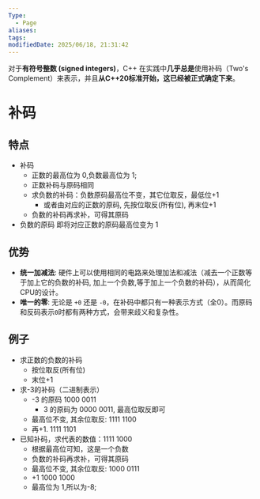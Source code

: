 ```yaml
---
Type:
  - Page
aliases: 
tags: 
modifiedDate: 2025/06/18, 21:31:42
---
```

对于**有符号整数 (signed integers)**，C++ 在实践中**几乎总是**使用补码（Two's Complement）来表示，并且**从C++20标准开始，这已经被正式确定下来**。

# 补码

## 特点

- 补码
    - 正数的最高位为 0,负数最高位为 1;
    - 正数补码与原码相同
    - 求负数的补码：负数原码最高位不变，其它位取反，最低位+1
        - 或者由对应的正数的原码, 先按位取反(所有位), 再末位+1
    - 负数的补码再求补，可得其原码
- 负数的原码 即将对应正数的原码最高位变为 1

## 优势

- **统一加减法**: 硬件上可以使用相同的电路来处理加法和减法（减去一个正数等于加上它的负数的补码, 加上一个负数,等于加上一个负数的补码），从而简化CPU的设计。
- **唯一的零**: 无论是 `+0` 还是 `-0`，在补码中都只有一种表示方式（全0）。而原码和反码表示`0`时都有两种方式，会带来歧义和复杂性。

## 例子

- 求正数的负数的补码
    - 按位取反(所有位)
    - 末位+1
- 求-3的补码（二进制表示）
    - -3 的原码 1000 0011
        - 3 的原码为 0000 0011, 最高位取反即可
    - 最高位不变, 其余位取反: 1111 1100
    - 再+1.  1111 1101
- 已知补码，求代表的数值：1111 1000
    - 根据最高位可知，这是一个负数
    - 负数的补码再求补，可得其原码
    - 最高位不变, 其余位取反: 1000 0111
    - +1 1000 1000
    - 最高位为 1,所以为-8;
